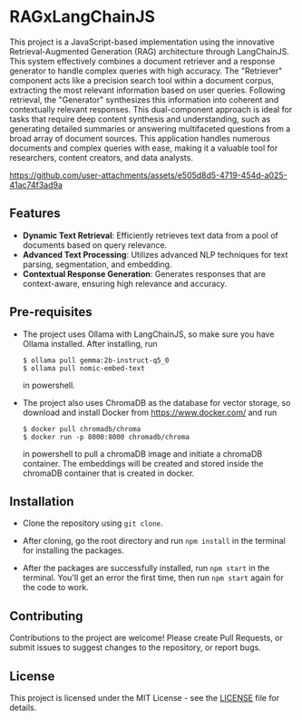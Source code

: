 # RAGxLangChainJS

This project is a JavaScript-based implementation using the innovative Retrieval-Augmented Generation (RAG) architecture through LangChainJS. This system effectively combines a document retriever and a response generator to handle complex queries with high accuracy. The "Retriever" component acts like a precision search tool within a document corpus, extracting the most relevant information based on user queries. Following retrieval, the "Generator" synthesizes this information into coherent and contextually relevant responses. This dual-component approach is ideal for tasks that require deep content synthesis and understanding, such as generating detailed summaries or answering multifaceted questions from a broad array of document sources. This application handles numerous documents and complex queries with ease, making it a valuable tool for researchers, content creators, and data analysts.

https://github.com/user-attachments/assets/e505d8d5-4719-454d-a025-41ac74f3ad9a

## Features

- **Dynamic Text Retrieval**: Efficiently retrieves text data from a pool of documents based on query relevance.
- **Advanced Text Processing**: Utilizes advanced NLP techniques for text parsing, segmentation, and embedding.
- **Contextual Response Generation**: Generates responses that are context-aware, ensuring high relevance and accuracy.

## Pre-requisites

- The project uses Ollama with LangChainJS, so make sure you have Ollama installed. After installing, run

    ```
    $ ollama pull gemma:2b-instruct-q5_0
    $ ollama pull nomic-embed-text
    ```
    in powershell.

- The project also uses ChromaDB as the database for vector storage, so download and install Docker from https://www.docker.com/ and run

  ```
  $ docker pull chromadb/chroma
  $ docker run -p 8000:8000 chromadb/chroma
  ```

  in powershell to pull a chromaDB image and initiate a chromaDB container. The embeddings will be created and stored inside the chromaDB container that is created in docker.

## Installation

- Clone the repository using `git clone`.

- After cloning, go the root directory and run `npm install` in the terminal for installing the packages.

- After the packages are successfully installed, run `npm start` in the terminal. You'll get an error the first time, then run `npm start` again for the code to work.

## Contributing

Contributions to the project are welcome! Please create Pull Requests, or submit issues to suggest changes to the repository, or report bugs.

## License
This project is licensed under the MIT License - see the [LICENSE](LICENSE) file for details.
